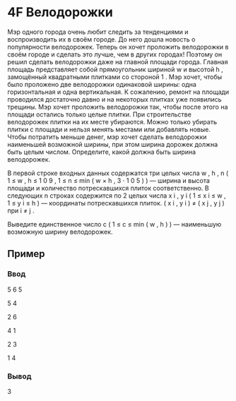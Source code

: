 # 4F Велодорожки

Мэр одного города очень любит следить за тенденциями и воспроизводить их в своём городе. До него дошла новость о популярности велодорожек. Теперь он хочет проложить велодорожки в своём городе и сделать это лучше, чем в других городах! Поэтому он решил сделать велодорожки даже на главной площади города.
Главная площадь представляет собой прямоугольник шириной 
w
 и высотой 
h
, замощённый квадратными плитками со стороной 
1
. Мэр хочет, чтобы было проложено две велодорожки одинаковой ширины: одна горизонтальная и одна вертикальная. К сожалению, ремонт на площади проводился достаточно давно и на некоторых плитках уже появились трещины. Мэр хочет проложить велодорожки так, чтобы после этого на площади остались только целые плитки. При строительстве велодорожек плитки на их месте убираются. Можно только убирать плитки с площади и нельзя менять местами или добавлять новые. Чтобы потратить меньше денег, мэр хочет сделать велодорожки наименьшей возможной ширины, при этом ширина дорожек должна быть целым числом. Определите, какой должна быть ширина велодорожек.

В первой строке входных данных содержатся три целых числа 
w
,
h
,
n
 (
1
≤
w
,
h
≤
1
0
9
, 
1
≤
n
≤
min
(
w
×
h
,
3
⋅
1
0
5
)
)  — ширина и высота площади и количество потрескавшихся плиток соответственно.
В следующих 
n
 строках содержится по 2 целых числа 
x
i
,
y
i
 (
1
≤
x
i
≤
w
, 
1
≤
y
i
≤
h
)  — координаты потрескавшихся плиток. 
(
x
i
,
y
i
)
≠
(
x
j
,
y
j
)
 при 
i
≠
j
.

Выведите единственное число 
c
 (
1
≤
c
≤
min
(
w
,
h
)
)  — наименьшую возможную ширину велодорожек.

## Пример

### Ввод

5 6 5

5 4

2 6

4 1

2 3

1 4


### Вывод

3
